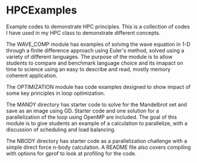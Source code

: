 # HPCExamples
Example codes to demonstrate HPC principles. This is a collection of codes I have used in my HPC class to demonstrate different concepts.

The WAVE_COMP module has examples of solving the wave equation in 1-D through a finite difference approach using Euler's method, solved using a variety of different languages. The purpose of the module is to allow students to compare and benchmark language choice and its imapact on time to science using an easy to describe and read, mostly memory coherent application.

The OPTIMIZATION module has code examples designed to show impact of some key principles in loop optimization.

The MANDY directory has starter code to solve for the Mandelbrot set and save as an image using GD. Starter code and one solution for a parallelization of the loop using OpenMP are included. The goal of this module is to give students an example of a calculation to parallelize, with a discussion of scheduling and load balancing.

The NBODY directory has starter code as a parallelization challenge with a simple direct force n-body calculation. A README file also covers compiling with options for gprof to look at profiling for the code.
